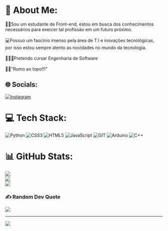 # 💫 About Me:
👨‍💻Sou um estudante de Front-end, estou em busca dos conhecimentos necessários para exercer tal profissão em um futuro próximo.<br><br>💻Possuo um fascínio imenso pela área de T.I e inovações tecnológicas, <br>por isso  estou sempre atento as novidades no mundo da tecnologia. <br><br>👨🏼‍🎓Pretendo cursar Engenharia de Software<br><br>☝🏼"Rumo ao topo!!!"


## 🌐 Socials:
[![Instagram](https://img.shields.io/badge/Instagram-%23E4405F.svg?logo=Instagram&logoColor=white)](https://instagram.com/futuredevalex?igshid=MmVlMjlkMTBhMg==)

# 💻 Tech Stack:
![Python](https://img.shields.io/badge/python-3670A0?style=for-the-badge&logo=python&logoColor=ffdd54) ![CSS3](https://img.shields.io/badge/css3-%231572B6.svg?style=for-the-badge&logo=css3&logoColor=white) ![HTML5](https://img.shields.io/badge/html5-%23E34F26.svg?style=for-the-badge&logo=html5&logoColor=white) ![JavaScript](https://img.shields.io/badge/javascript-%23323330.svg?style=for-the-badge&logo=javascript&logoColor=%23F7DF1E)  ![GIT](https://img.shields.io/badge/Git-fc6d26?style=for-the-badge&logo=git&logoColor=white) ![Arduino](https://img.shields.io/badge/-Arduino-00979D?style=for-the-badge&logo=Arduino&logoColor=white) ![C++](https://img.shields.io/badge/c++-%2300599C.svg?style=for-the-badge&logo=c%2B%2B&logoColor=white)
# 📊 GitHub Stats:
![](https://github-readme-stats.vercel.app/api?username=Alex_Sousa&theme=dracula&hide_border=true&include_all_commits=false&count_private=false)<br/>
![](https://github-readme-streak-stats.herokuapp.com/?user=Alex_Sousa&theme=dracula&hide_border=true)<br/>
![](https://github-readme-stats.vercel.app/api/top-langs/?username=Alex_Sousa&theme=dracula&hide_border=true&include_all_commits=false&count_private=false&layout=compact)

### ✍️ Random Dev Quote
![](https://quotes-github-readme.vercel.app/api?type=horizontal&theme=tokyonight)

---
[![](https://visitcount.itsvg.in/api?id=Alex_Sousa&icon=2&color=3)](https://visitcount.itsvg.in)

<!-- Proudly created with GPRM ( https://gprm.itsvg.in ) -->
